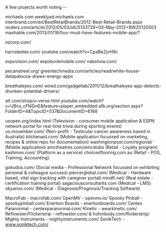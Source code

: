 A few projects worth noting -- 

michaels.com
weeklyad.michaels.com
interbrand.com/en/BestRetailBrands/2012-Best-Retail-Brands.aspx
reuters.com/article/2012/05/03/idUS133729+03-May-2012+BW20120503
mashable.com/2013/01/18/four-must-have-features-mobile-app/?

ezcorp.com/

harristeeter.com/
youtube.com/watch?v=CpaBeZjvH9c

expovision.com/
expobookmobile.com/
nabshow.com/

pecanstreet.org/
greentechmedia.com/articles/read/white-house-datapalooza-draws-energy-apps

breathaleyes.com/
wired.com/gadgetlab/2011/12/breathaleyes-app-detects-drunken-potential-drivers/

att.com/shop/u-verse.html
youtube.com/watch?v=UBvs_cFNSmE&feature=player_embedded
afb.org/section.aspx?FolderID=4&TopicID=537&DocumentID=6188

usopen.org/index.html (Television - consumer mobile application & ESPN network portal for real-time trivia during sporting events)
us.movember.com/ (Non-profit - Testicular cancer awareness based in Australia)
kitchenaid.com/ (Mobile application focussed on marketing, recipes & online repo for documentation)
washingtonpost.com/regional/ (Mobile application)
amctheatres.com/amcstubs (Retail - Loyalty program)
kashmoo.com/ (Platform as a service)
choicesflooring.com.au (Retail - POS, Training, Accounting)

gokudos.com/ (Social media - Professional Network focussed on exhibiting personal & colleague success)
piercerglobal.com/ (Medical - Hardware based, vital sign tracking with caregiver portal)
mindfi.net/ (Real estate - certification training portal)
sagaciousconsultants.com (Medical - LMS)
okyanos.com/ (Medical - Diagnosis/Prognosis/Tracking Software)

MacroFab - macrofab.com/
OpenMV - openmv.io/
Spooky Pinball - spookypinball.com/
Enertion Boards - enertionboards.com/
Centex Paranormal - centexparanormal.com/
Kinetic - wearkinetic.com/
Reflowster/Flickerstrip - reflowster.com/ & hohmbody.com/flickerstrip/
Mighty Instruments - mightyinstruments.com/
SonikTech - www.soniktech.com/
